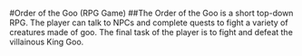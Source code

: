 #Order of the Goo (RPG Game)
##The Order of the Goo is a short top-down RPG. The player can talk to NPCs and complete quests to fight
a variety of creatures made of goo. The final task of the player is to fight and defeat the villainous King
Goo.

